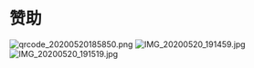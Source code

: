 # 赞助

![qrcode_20200520185850.png](https://i.loli.net/2020/05/20/SFpVjdltaRbWOz5.png)
![IMG_20200520_191459.jpg](https://i.loli.net/2020/05/20/tKP63Q5j2GJpDXv.jpg)
![IMG_20200520_191519.jpg](https://i.loli.net/2020/05/20/suipmo7RextCV8r.jpg)
